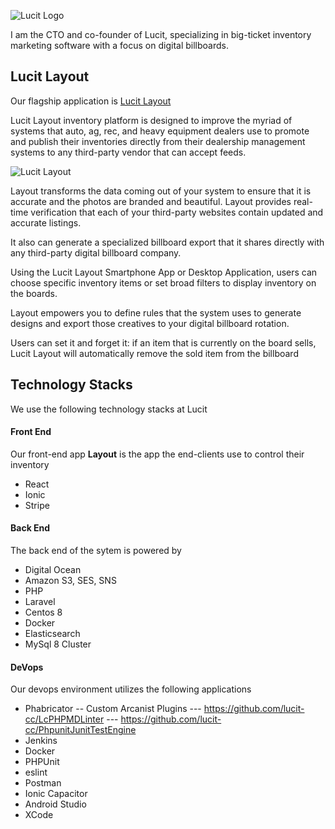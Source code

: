 ![Lucit Logo](https://lucit.cc/wp-content/uploads/2019/10/YouTube-CoverArt-Black-1024x576.png)

I am the CTO and co-founder of Lucit, specializing in big-ticket inventory marketing software with a focus on digital billboards.

## Lucit Layout

Our flagship application is [Lucit Layout](https://lucit.cc/lucit-layout/) 

Lucit Layout inventory platform is designed to improve the myriad of systems that auto, ag, rec, and heavy equipment dealers use to promote and publish their inventories directly from their dealership management systems to any third-party vendor that can accept feeds.

![Lucit Layout](https://lucit.cc/wp-content/uploads/2020/06/LayoutDevicesMockup-v-0.0.55.png) 

Layout transforms the data coming out of your system to ensure that it is accurate and the photos are branded and beautiful. Layout provides real-time verification that each of your third-party websites contain updated and accurate listings.

It also can generate a specialized billboard export that it shares directly with any third-party digital billboard company. 

Using the Lucit Layout Smartphone App or Desktop Application, users can choose specific inventory items or set broad filters to display inventory on the boards. 

Layout empowers you to define rules that the system uses to generate designs and export those creatives to your digital billboard rotation. 

Users can set it and forget it: if an item that is currently on the board sells, Lucit Layout will automatically remove the sold item from the billboard


## Technology Stacks

We use the following technology stacks at Lucit

#### Front End
Our front-end app **Layout** is the app the end-clients use to control their inventory

- React
- Ionic
- Stripe

#### Back End
The back end of the sytem is powered by
- Digital Ocean
- Amazon S3, SES, SNS
- PHP
- Laravel
- Centos 8
- Docker
- Elasticsearch
- MySql 8 Cluster

#### DeVops
Our devops environment utilizes the following applications
- Phabricator
-- Custom Arcanist Plugins
--- https://github.com/lucit-cc/LcPHPMDLinter
--- https://github.com/lucit-cc/PhpunitJunitTestEngine
- Jenkins
- Docker
- PHPUnit
- eslint
- Postman
- Ionic Capacitor
- Android Studio
- XCode




